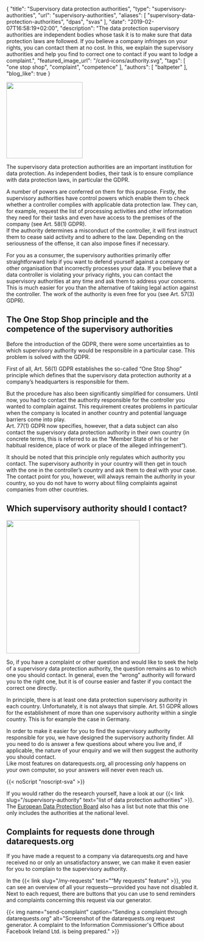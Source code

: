 {
    "title": "Supervisory data protection authorities",
    "type": "supervisory-authorities",
    "url": "supervisory-authorities",
    "aliases": [
    	"supervisory-data-protection-authorities",
    	"dpas",
    	"svas"
    ],
    "date": "2019-02-07T16:58:19+02:00",
    "description": "The data protection supervisory authorities are independent bodies whose task it is to make sure that data protection laws are followed. If you believe a company infringes on your rights, you can contact them at no cost. In this, we explain the supervisory authorities and help you find to correct one to contact if you want to lodge a complaint.",
    "featured_image_url": "/card-icons/authority.svg",
    "tags": [ "one stop shop", "complaint", "competence" ],
    "authors": [ "baltpeter" ],
    "blog_like": true
}

<img class="offset-image offset-image-left" src="/card-icons/authority.svg" style="height: 200px;" alt="">

The supervisory data protection authorities are an important institution for data protection. As independent bodies, their task is to ensure compliance with data protection laws, in particular the GDPR.

A number of powers are conferred on them for this purpose. Firstly, the supervisory authorities have control powers which enable them to check whether a controller complies with applicable data protection law. They can, for example, request the list of processing activities and other information they need for their tasks and even have access to the premises of the company (see Art. 58(1) GDPR).  
If the authority determines a misconduct of the controller, it will first instruct them to cease said activity and to adhere to the law. Depending on the seriousness of the offense, it can also impose fines if necessary.

For you as a consumer, the supervisory authorities primarily offer straightforward help if you want to defend yourself against a company or other organisation that incorrectly processes your data. If you believe that a data controller is violating your privacy rights, you can contact the supervisory authorities at any time and ask them to address your concerns.  
This is much easier for you than the alternative of taking legal action against the controller. The work of the authority is even free for you (see Art. 57(3) GDPR).

<a id="one-stop-shop"></a>
## The One Stop Shop principle and the competence of the supervisory authorities

Before the introduction of the GDPR, there were some uncertainties as to which supervisory authority would be responsible in a particular case. This problem is solved with the GDPR.

First of all, Art. 56(1) GDPR establishes the so-called “One Stop Shop” principle which defines that the supervisory data protection authority at a company’s headquarters is responsible for them.

But the procedure has also been significantly simplified for consumers. Until now, you had to contact the authority responsible for the controller you wanted to complain against. This requirement creates problems in particular when the company is located in another country and potential language barriers come into play.  
Art. 77(1) GDPR now specifies, however, that a data subject can also contact the supervisory data protection authority in their own country (in concrete terms, this is referred to as the “Member State of his or her habitual residence, place of work or place of the alleged infringement”).

It should be noted that this principle only regulates which authority you contact. The supervisory authority in your country will then get in touch with the one in the controller’s country and ask them to deal with your case. The contact point for you, however, will always remain the authority in your country, so you do not have to worry about filing complaints against companies from other countries.

<a id="finder"></a>
## Which supervisory authority should I contact?

<img class="offset-image offset-image-right" src="/img/humaaans/question-1.svg" style="height: 350px;" alt="">

So, if you have a complaint or other question and would like to seek the help of a supervisory data protection authority, the question remains as to which one you should contact. In general, even the “wrong” authority will forward you to the right one, but it is of course easier and faster if you contact the correct one directly.

In principle, there is at least one data protection supervisory authority in each country. Unfortunately, it is not always that simple. Art. 51 GDPR allows for the establishment of more than one supervisory authority within a single country. This is for example the case in Germany.

In order to make it easier for you to find the supervisory authority responsible for you, we have designed the supervisory authority finder. All you need to do is answer a few questions about where you live and, if applicable, the nature of your enquiry and we will then suggest the authority you should contact.  
Like most features on datarequests.org, all processing *only* happens on your own computer, so your answers will never even reach us.

<div class="sva-finder"></div>
{{< noScript "noscript-sva" >}}

If you would rather do the research yourself, have a look at our {{< link slug="/supervisory-authority" text="list of data protection authorities" >}}. The [European Data Protection Board](https://edpb.europa.eu/about-edpb/board/members_en) also has a list but note that this one only includes the authorities at the national level.

## Complaints for requests done through datarequests.org

If you have made a request to a company via datarequests.org and have received no or only an unsatisfactory answer, we can make it even easier for you to complain to the supervisory authority.

In the {{< link slug="/my-requests" text="“My requests” feature" >}}, you can see an overview of all your requests—provided you have not disabled it. Next to each request, there are buttons that you can use to send reminders and complaints concerning this request via our generator.

{{< img name="send-complaint" caption="Sending a complaint through datarequests.org" alt="Screenshot of the datarequests.org request generator. A complaint to the Information Commissioner's Office about Facebook Ireland Ltd. is being prepared." >}}
